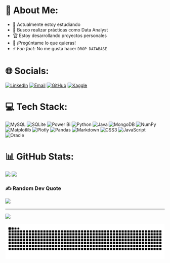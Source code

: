 # 💫 About Me:

- 🏫 Actualmente estoy estudiando  
- 🔎 Busco realizar prácticas como Data Analyst  
- 🏆 Estoy desarrollando proyectos personales  
- 💭 ¡Pregúntame lo que quieras!  
- ⚡ *Fun fact:* No me gusta hacer `DROP DATABASE`


# 🌐 Socials:
[![LinkedIn](https://img.shields.io/badge/LinkedIn-%230077B5.svg?style=flat-square&logo=linkedin&logoColor=white)](https://www.linkedin.com/in/juan-m-447633185/)
[![Email](https://img.shields.io/badge/Email-D14836?style=flat-square&logo=gmail&logoColor=white)](mailto:joanmartinarnaiz@gmail.com)
[![GitHub](https://img.shields.io/badge/GitHub-%23121011.svg?style=flat-square&logo=github&logoColor=white)](https://github.com/JohanStragus)
[![Kaggle](https://img.shields.io/badge/Kaggle-20BEFF?style=flat-square&logo=kaggle&logoColor=white)](https://www.kaggle.com/joanmartinn)

# 💻 Tech Stack:
![MySQL](https://img.shields.io/badge/mysql-4479A1.svg?style=for-the-badge&logo=mysql&logoColor=white) ![SQLite](https://img.shields.io/badge/sqlite-%2307405e.svg?style=for-the-badge&logo=sqlite&logoColor=white) ![Power Bi](https://img.shields.io/badge/power_bi-F2C811?style=for-the-badge&logo=powerbi&logoColor=black) ![Python](https://img.shields.io/badge/python-3670A0?style=for-the-badge&logo=python&logoColor=ffdd54) ![Java](https://img.shields.io/badge/java-%23ED8B00.svg?style=for-the-badge&logo=openjdk&logoColor=white) ![MongoDB](https://img.shields.io/badge/MongoDB-%234ea94b.svg?style=for-the-badge&logo=mongodb&logoColor=white) ![NumPy](https://img.shields.io/badge/numpy-%23013243.svg?style=for-the-badge&logo=numpy&logoColor=white) ![Matplotlib](https://img.shields.io/badge/Matplotlib-%23ffffff.svg?style=for-the-badge&logo=Matplotlib&logoColor=black) ![Plotly](https://img.shields.io/badge/Plotly-%233F4F75.svg?style=for-the-badge&logo=plotly&logoColor=white) ![Pandas](https://img.shields.io/badge/pandas-%23150458.svg?style=for-the-badge&logo=pandas&logoColor=white) ![Markdown](https://img.shields.io/badge/markdown-%23000000.svg?style=for-the-badge&logo=markdown&logoColor=white) ![CSS3](https://img.shields.io/badge/css3-%231572B6.svg?style=for-the-badge&logo=css3&logoColor=white) ![JavaScript](https://img.shields.io/badge/javascript-%23323330.svg?style=for-the-badge&logo=javascript&logoColor=%23F7DF1E) ![Oracle](https://img.shields.io/badge/Oracle-F80000?style=for-the-badge&logo=oracle&logoColor=white)

# 📊 GitHub Stats:
<p align="left">
  <img src="https://github-readme-stats.vercel.app/api?username=JohanStragus&theme=transparent&hide_border=false&include_all_commits=false&count_private=false" width="50.75%" />
  <img src="https://github-readme-stats.vercel.app/api/top-langs/?username=JohanStragus&theme=transparent&hide_border=false&layout=compact" width="40%" />
</p>

### ✍️ Random Dev Quote
![](https://quotes-github-readme.vercel.app/api?type=horizontal&theme=light)

---
[![](https://visitcount.itsvg.in/api?id=JohanStragus&icon=0&color=0)](https://visitcount.itsvg.in)
<!-- Proudly created with GPRM ( https://gprm.itsvg.in ) -->
<picture>
  <source media="(prefers-color-scheme: dark)" srcset="https://raw.githubusercontent.com/JohanStragus/JohanStragus/output/github-snake-dark.svg" />
  <source media="(prefers-color-scheme: light)" srcset="https://raw.githubusercontent.com/JohanStragus/JohanStragus/output/github-snake.svg" />
  <img alt="github-snake" src="https://raw.githubusercontent.com/JohanStragus/JohanStragus/output/github-snake.svg" />
</picture>
